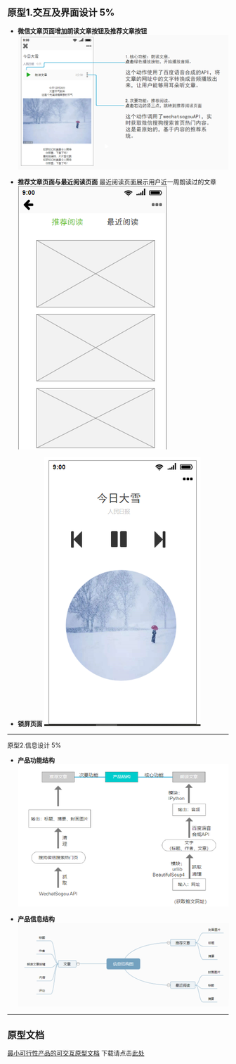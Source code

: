 ## 原型1.交互及界面设计 5%
- **微信文章页面增加朗读文章按钮及推荐文章按钮**
![朗读文章与推荐](/img/朗读文章与推荐.png)

- **推荐文章页面与最近阅读页面**
最近阅读页面展示用户近一周朗读过的文章
![推荐文章与最近阅读页](/img/推荐文章与最近阅读页.png)

- **锁屏页面**
![锁屏页面](/img/锁屏界面.png)
-------

原型2.信息设计 5%
- **产品功能结构**
![产品功能结构](/img/功能结构.png)

- **产品信息结构**
![产品信息结构](/img/信息结构图.png)

----


## 原型文档 
[最小可行性产品的可交互原型文档](https://koujii.github.io/wechat_read_article/#g=1&p=%E6%9C%97%E8%AF%BB%E6%96%87%E7%AB%A0-%E7%95%8C%E9%9D%A2%E4%B8%8E%E4%BA%A4%E4%BA%92)
下载请点击[此处](/MVP可交互原型文档.rp)